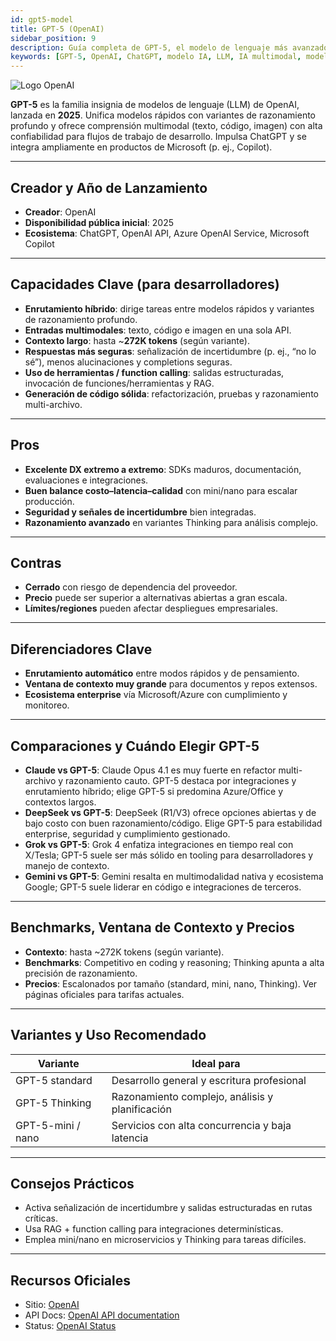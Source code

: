 ```yaml
---
id: gpt5-model
title: GPT-5 (OpenAI)
sidebar_position: 9
description: Guía completa de GPT-5, el modelo de lenguaje más avanzado de OpenAI con capacidades multimodales, razonamiento profundo e integración con Microsoft
keywords: [GPT-5, OpenAI, ChatGPT, modelo IA, LLM, IA multimodal, modelo razonamiento, Microsoft Copilot, generación código, Azure OpenAI]
---
```



<img src="/img/artificial-intelligence/models/openai.svg" alt="Logo OpenAI" class="ai-logo logo-openai" />

**GPT-5** es la familia insignia de modelos de lenguaje (LLM) de OpenAI, lanzada en **2025**. Unifica modelos rápidos con variantes de razonamiento profundo y ofrece comprensión multimodal (texto, código, imagen) con alta confiabilidad para flujos de trabajo de desarrollo. Impulsa ChatGPT y se integra ampliamente en productos de Microsoft (p. ej., Copilot).

---

## Creador y Año de Lanzamiento

- **Creador**: OpenAI  
- **Disponibilidad pública inicial**: 2025  
- **Ecosistema**: ChatGPT, OpenAI API, Azure OpenAI Service, Microsoft Copilot

---

## Capacidades Clave (para desarrolladores)

- **Enrutamiento híbrido**: dirige tareas entre modelos rápidos y variantes de razonamiento profundo.  
- **Entradas multimodales**: texto, código e imagen en una sola API.  
- **Contexto largo**: hasta ~**272K tokens** (según variante).  
- **Respuestas más seguras**: señalización de incertidumbre (p. ej., “no lo sé”), menos alucinaciones y completions seguras.  
- **Uso de herramientas / function calling**: salidas estructuradas, invocación de funciones/herramientas y RAG.  
- **Generación de código sólida**: refactorización, pruebas y razonamiento multi-archivo.

---

## Pros

- **Excelente DX extremo a extremo**: SDKs maduros, documentación, evaluaciones e integraciones.  
- **Buen balance costo–latencia–calidad** con mini/nano para escalar producción.  
- **Seguridad y señales de incertidumbre** bien integradas.  
- **Razonamiento avanzado** en variantes Thinking para análisis complejo.

---

## Contras

- **Cerrado** con riesgo de dependencia del proveedor.  
- **Precio** puede ser superior a alternativas abiertas a gran escala.  
- **Límites/regiones** pueden afectar despliegues empresariales.

---

## Diferenciadores Clave

- **Enrutamiento automático** entre modos rápidos y de pensamiento.  
- **Ventana de contexto muy grande** para documentos y repos extensos.  
- **Ecosistema enterprise** vía Microsoft/Azure con cumplimiento y monitoreo.

---

## Comparaciones y Cuándo Elegir GPT-5

- **Claude vs GPT-5**: Claude Opus 4.1 es muy fuerte en refactor multi-archivo y razonamiento cauto. GPT-5 destaca por integraciones y enrutamiento híbrido; elige GPT-5 si predomina Azure/Office y contextos largos.  
- **DeepSeek vs GPT-5**: DeepSeek (R1/V3) ofrece opciones abiertas y de bajo costo con buen razonamiento/código. Elige GPT-5 para estabilidad enterprise, seguridad y cumplimiento gestionado.  
- **Grok vs GPT-5**: Grok 4 enfatiza integraciones en tiempo real con X/Tesla; GPT-5 suele ser más sólido en tooling para desarrolladores y manejo de contexto.  
- **Gemini vs GPT-5**: Gemini resalta en multimodalidad nativa y ecosistema Google; GPT-5 suele liderar en código e integraciones de terceros.

---

## Benchmarks, Ventana de Contexto y Precios

- **Contexto**: hasta ~272K tokens (según variante).  
- **Benchmarks**: Competitivo en coding y reasoning; Thinking apunta a alta precisión de razonamiento.  
- **Precios**: Escalonados por tamaño (standard, mini, nano, Thinking). Ver páginas oficiales para tarifas actuales.

---

## Variantes y Uso Recomendado

| Variante | Ideal para |
|---|---|
| GPT-5 standard | Desarrollo general y escritura profesional |
| GPT-5 Thinking | Razonamiento complejo, análisis y planificación |
| GPT-5-mini / nano | Servicios con alta concurrencia y baja latencia |

---

## Consejos Prácticos

- Activa señalización de incertidumbre y salidas estructuradas en rutas críticas.  
- Usa RAG + function calling para integraciones determinísticas.  
- Emplea mini/nano en microservicios y Thinking para tareas difíciles.

---

## Recursos Oficiales

- Sitio: [OpenAI](https://openai.com)  
- API Docs: [OpenAI API documentation](https://platform.openai.com/docs)  
- Status: [OpenAI Status](https://status.openai.com)

